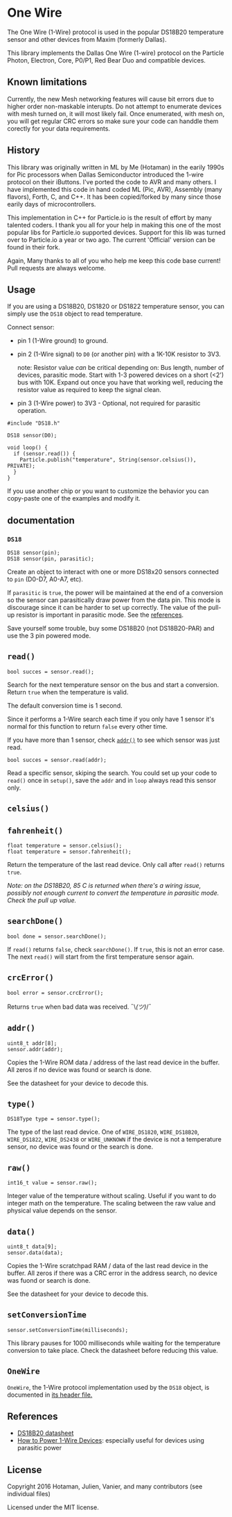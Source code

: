 # One Wire

The One Wire (1-Wire) protocol is used in the popular DS18B20 temperature sensor and other devices from Maxim (formerly Dallas).

This library implements the Dallas One Wire (1-wire) protocol on the Particle Photon, Electron, Core, P0/P1, Red Bear Duo and compatible devices.

## Known limitations

Currently, the new Mesh networking features will cause bit errors due to higher order non-maskable interupts. Do not attempt to enumerate devices with mesh turned on, it will most likely fail. Once enumerated, with mesh on, you will get regular CRC errors so make sure your code can handdle them corectly for your data requirements. 

## History

This library was originally written in ML by Me (Hotaman) in the earily 1990s for Pic processors when Dallas Semiconductor introduced the 1-wire protocol on their iButtons. I've ported the code to AVR and many others. I have implemented this code in hand coded ML (Pic, AVR), Assembly (many flavors), Forth, C, and C++. It has been copied/forked by many since those earily days of microcontrollers.

This implementation in C++ for Particle.io is the result of effort by many talented coders. I thank you all for your help in making this one of the most popular libs for Particle.io supported devices. Support for this lib was turned over to Particle.io a year or two ago. The current 'Official' version can be found in their fork.

Again, Many thanks to all of you who help me keep this code base current! Pull requests are always welcome.

## Usage

If you are using a DS18B20, DS1820 or DS1822 temperature sensor, you can simply use the `DS18` object to read temperature.

Connect sensor:
- pin 1 (1-Wire ground) to ground.
- pin 2 (1-Wire signal) to `D0` (or another pin) with a 1K-10K resistor to 3V3.

    note: Resistor value _can_ be critical depending on: Bus length, number of devices, parasitic mode.
         Start with 1-3 powered devices on a short (<2') bus with 10K. Expand out once you have that working well, reducing
         the resistor value as required to keep the signal clean.

- pin 3 (1-Wire power) to 3V3 - Optional, not required for parasitic operation. 

```
#include "DS18.h"

DS18 sensor(D0);

void loop() {
  if (sensor.read()) {
    Particle.publish("temperature", String(sensor.celsius()), PRIVATE);
  }
}
```

If you use another chip or you want to customize the behavior you can copy-paste one of the examples and modify it.

## documentation

### `DS18`

```
DS18 sensor(pin);
DS18 sensor(pin, parasitic);
```

Create an object to interact with one or more DS18x20 sensors connected to `pin` (D0-D7, A0-A7, etc).

If `parasitic` is `true`, the power will be maintained at the end of a conversion so the sensor can parasitically draw power from the data pin. This mode is discourage since it can be harder to set up correctly. The value of the pull-up resistor is important in parasitic mode. See the [references](#references).

Save yourself some trouble, buy some DS18B20 (not DS18B20-PAR) and use the 3 pin powered mode.

## `read()`

`bool succes = sensor.read();`

Search for the next temperature sensor on the bus and start a conversion. Return `true` when the temperature is valid.

The default conversion time is 1 second.

Since it performs a 1-Wire search each time if you only have 1 sensor it's normal for this function to return `false` every other time.

If you have more than 1 sensor, check [`addr()`](#addr) to see which sensor was just read.

`bool succes = sensor.read(addr);`

Read a specific sensor, skiping the search. You could set up your code to `read()` once in `setup()`, save the `addr` and in `loop` always read this sensor only.

## `celsius()`
## `fahrenheit()`

```
float temperature = sensor.celsius();
float temperature = sensor.fahrenheit();
```

Return the temperature of the last read device. Only call after `read()` returns `true`.

_Note: on the DS18B20, 85 C is returned when there's a wiring issue, possibly not enough current to convert the temperature in parasitic mode. Check the pull up value._

## `searchDone()`

`bool done = sensor.searchDone();`

If `read()` returns `false`, check `searchDone()`. If `true`, this is not an error case. The next `read()` will start from the first temperature sensor again.

## `crcError()`

`bool error = sensor.crcError();`

Returns `true` when bad data was received. ¯\\_(ツ)_/¯

## `addr()`

```
uint8_t addr[8];
sensor.addr(addr);
```

Copies the 1-Wire ROM data / address of the last read device in the buffer. All zeros if no device was found or search is done.

See the datasheet for your device to decode this.

## `type()`

`DS18Type type = sensor.type();`

The type of the last read device. One of `WIRE_DS1820`, `WIRE_DS18B20`, `WIRE_DS1822`, `WIRE_DS2438` or `WIRE_UNKNOWN` if the device is not a temperature sensor, no device was found or the search is done.

## `raw()`

`int16_t value = sensor.raw();`

Integer value of the temperature without scaling. Useful if you want to do integer math on the temperature. The scaling between the raw value and physical value depends on the sensor.

## `data()`

```
uint8_t data[9];
sensor.data(data);
```

Copies the 1-Wire scratchpad RAM / data of the last read device in the buffer. All zeros if there was a CRC error in the address search, no device was fuond or search is done.

See the datasheet for your device to decode this.

## `setConversionTime`

`sensor.setConversionTime(milliseconds);`

This library pauses for 1000 milliseconds while waiting for the temperature conversion to take place. Check the datasheet before reducing this value.

## `OneWire`

`OneWire`, the 1-Wire protocol implementation used by the `DS18` object, is documented in [its header file.](src/OneWire.h)

## References

- [DS18B20 datasheet](http://datasheets.maximintegrated.com/en/ds/DS18B20.pdf)
- [How to Power 1-Wire Devices](https://www.maximintegrated.com/en/app-notes/index.mvp/id/4255): especially useful for devices using parasitic power

## License

Copyright 2016 Hotaman, Julien, Vanier, and many contributors (see individual files)

Licensed under the MIT license.
